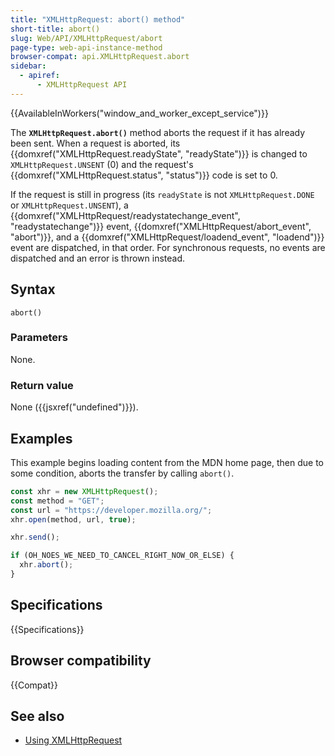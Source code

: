 ```yaml
---
title: "XMLHttpRequest: abort() method"
short-title: abort()
slug: Web/API/XMLHttpRequest/abort
page-type: web-api-instance-method
browser-compat: api.XMLHttpRequest.abort
sidebar:
  - apiref:
      - XMLHttpRequest API
---
```


{{AvailableInWorkers("window_and_worker_except_service")}}

The **`XMLHttpRequest.abort()`** method aborts the request if
it has already been sent. When a request is aborted, its
{{domxref("XMLHttpRequest.readyState", "readyState")}} is changed to
`XMLHttpRequest.UNSENT` (0) and the request's
{{domxref("XMLHttpRequest.status", "status")}} code is set to 0.

If the request is still in progress (its `readyState` is not `XMLHttpRequest.DONE` or `XMLHttpRequest.UNSENT`), a {{domxref("XMLHttpRequest/readystatechange_event", "readystatechange")}} event, {{domxref("XMLHttpRequest/abort_event", "abort")}}, and a {{domxref("XMLHttpRequest/loadend_event", "loadend")}} event are dispatched, in that order. For synchronous requests, no events are dispatched and an error is thrown instead.

## Syntax

```js-nolint
abort()
```

### Parameters

None.

### Return value

None ({{jsxref("undefined")}}).

## Examples

This example begins loading content from the MDN home page, then due to some condition,
aborts the transfer by calling `abort()`.

```js
const xhr = new XMLHttpRequest();
const method = "GET";
const url = "https://developer.mozilla.org/";
xhr.open(method, url, true);

xhr.send();

if (OH_NOES_WE_NEED_TO_CANCEL_RIGHT_NOW_OR_ELSE) {
  xhr.abort();
}
```

## Specifications

{{Specifications}}

## Browser compatibility

{{Compat}}

## See also

- [Using XMLHttpRequest](/en-US/docs/Web/API/XMLHttpRequest_API/Using_XMLHttpRequest)
